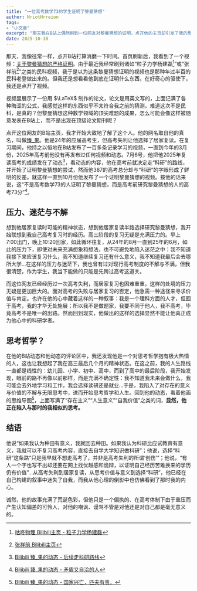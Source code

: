 ```yaml
---
title: "一位高考数学73的学生证明了黎曼猜想"
author: NriotHrreion
tags:
- "小文章"
excerpt: "那天我在B站上偶然刷到一位网友对黎曼猜想的证明，点开他的主页却引发了我的思考，他为什么会变成这样呢？"
date: 2025-10-30
---
```


那天，我像往常一样，点开B站打算消磨一下时间。首页刷新后，我看到了一个视频：[关于黎曼猜想的严格证明](https://bilibili.com/video/BV1t6HMzCEU1)。由于最近我经常刷到诸如“粒子力学杨建磊[^1]”或“张祥前[^2]”之类的民科视频，我于是以为这条黎曼猜想证明的视频也是那种年过半百的民科老登做出来的。但我还是想看看他到底在证明什么东西，在好奇心的驱使下，我还是点开了视频。

视频里展示了一份用 $\LaTeX$ 制作的论文，论文是用英文写的，上面记满了各种晦涩的公式，我感觉这样的东西似乎不太符合我之前的猜测，难道这次不是民科，是真的？但黎曼猜想这种数学领域的顶尖难题的成果，怎么可能会像这样被随意发表在B站上，而不是出现在顶级论文期刊呢？

点开这位网友的B站主页，我才开始大致地了解了这个人。他的网名取自他的真名，叫做[臻_果](https://space.bilibili.com/584494809)。他是24年的应届高考生，但高考失利让他选择了居家复读。在复习期间，他持之以恒地在B站发布了一百多条记录学习的视频，一直到今年的3月份，2025年高考前他没有再发布过任何视频和动态。7月6号，他把他2025年复读高考的成绩发在了动态[^3]，看动态的内容，他在高考前就决定走“科研”的路线，并开始了证明黎曼猜想的尝试，然而他387的高考总分却与“科研”的字眼形成了鲜明的反差。就这样一直到10月份他发布了一个证明黎曼猜想的视频。按他的话来说，这“不是高考数学73的人证明了黎曼猜想，而是高考前研究黎曼猜想的人的高考73分”[^4]。

## 压力、迷茫与不解

想到他居家复读时可能的精神状态，想到他居家复读半路选择研究黎曼猜想，我开始联想到我自己高考复习时的经历。高三阶段的复习无疑是充满压力的。早上7:00出门，晚上10:20回家，如此循环往复，从24年的8月一直到25年的6月，如此的压力下，即使对未来充满想象和想法，也不可避免地陷入迷茫之中：我不知道我接下来应该复习什么，我不知道继续复习还有什么意义，我不知道我最后会去哪所大学...在这样的压力与迷茫下，我也曾有过对现行高考制度的不解与不满，但我很清楚，作为学生，我当下能做的只能是先跨过高考这道关。

而这位网友已经经历过一次高考失利，而居家复习也困难重重，这样的处境的压力无疑是更加巨大的。面对高考的失败与居家复习的否定，他急需一种途径来寻求价值与肯定。也许在他的心中藏着这样的一种叙事：我是一个理科方面的人才，但囿于高考，我的才华无处施展；所以我不是做题家，我要不同于他人，我不高考，毕竟高考不是唯一的出路。然而回到现实，他做出的这样的选择显然不能让他真正成为他心中的科研学者。

## 思考哲学？

在他的B站动态和他动态的评论区中，我还发现他是一个对思考哲学抱有极大热情的人，这也让我想起了我在高三最后几个月的精神状态。在这之前，我的人生路线一直都是线性的：幼儿园、小学、初中、高中，而到了高中的最后阶段，我开始发现，眼前的路不再像以前那样，而是充满不确定性：我不知道我未来会做什么，我可能会去外地学习和工作，我会选择读研还是就业...于是，我陷入了对存在的意义与价值的不解与无限思考中，进而开始思考哲学和人生。回到他的动态，看着他画的思维导图[^5]，上面写满了“存在主义”“人生意义”“自我价值”之类的词，**显然，他正在陷入与那时的我相似的思考。**

## 结语

他说“如果我认为种田有意义，我就回去种田。如果我认为科研比应试教育有意义，我就可以不复习高考内容，直接去自学大学知识做科研”；他说，选择“科研”这条路“只是我早就不想走高考了，并非是高考失利的所谓‘创伤’”；他说，“有人一个字也写不出却还要在网上找优越感和诡辩，以证明自己经历苦难换来的学历仍有价值”...从高考失利到居家复读，从思考价值与意义到选择“科研”，他已经在自己构建的叙事中迷失了自我，而我从他心理的倒影中也仿佛看到了那时我的内心。

诚然，他的故事充满了荒诞色彩，但他只是一个偏执的、在高考体制下由于重压而产生认知偏差的可怜人，对他的嘲讽、谩骂不管是对他还是对自己都是毫无意义的。

[^1]: [咕咚物理 Bilibili主页 - 粒子力学杨建磊](https://space.bilibili.com/3494351753710407)
[^2]: [张祥前 Bilibili主页](https://space.bilibili.com/526128616)
[^3]: [Bilibili 臻_果的动态 - 后续走科研路线](https://bilibili.com/opus/1086511711011209218)
[^4]: [Bilibili 臻_果的动态 - 矛盾又自洽的人](https://bilibili.com/opus/1127883086561804327)
[^5]: [Bilibili 臻_果的动态 - 国家兴亡，匹夫有责。](https://bilibili.com/opus/1108113687106813958)
